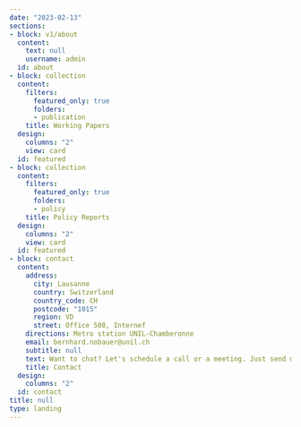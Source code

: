 ```yaml
---
date: "2023-02-13"
sections:
- block: v1/about
  content:
    text: null
    username: admin
  id: about
- block: collection
  content:
    filters:
      featured_only: true
      folders:
      - publication
    title: Working Papers
  design:
    columns: "2"
    view: card
  id: featured
- block: collection
  content:
    filters:
      featured_only: true
      folders:
      - policy
    title: Policy Reports
  design:
    columns: "2"
    view: card
  id: featured
- block: contact
  content:
    address:
      city: Lausanne
      country: Switzerland
      country_code: CH
      postcode: "1015"
      region: VD
      street: Office 508, Internef
    directions: Metro station UNIL-Chamberonne
    email: bernhard.nobauer@unil.ch
    subtitle: null
    text: Want to chat? Let's schedule a call or a meeting. Just send me an email!
    title: Contact
  design:
    columns: "2"
  id: contact
title: null
type: landing
---
```

